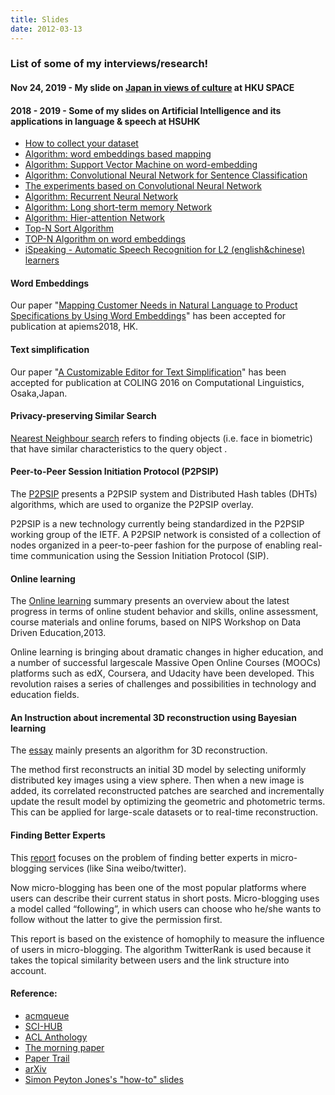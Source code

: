 ```yaml
---
title: Slides
date: 2012-03-13
---
```


### List of some of my interviews/research!  

#### Nov 24, 2019 - My slide on [Japan in views of culture](https://drive.google.com/open?id=1pxve4i0LEUI8Vyv14BEAUQD_2UsKusw74gt32sZRxso) at HKU SPACE 


#### 2018 - 2019 - Some of my slides on Artificial Intelligence and its applications in language & speech at HSUHK  

* [How to collect your dataset](https://docs.google.com/presentation/d/1Y7zrC9QLHHcFlQpn3Yb2_paOgU_xB1B4yJwjM6ah98E/edit?usp=sharing)
* [Algorithm: word embeddings based mapping](https://docs.google.com/presentation/d/1XpAfL3T-A0cxyRjVbmZFE2M8jsFQrwycfGX042OSP18/edit?usp=sharing)
* [Algorithm: Support Vector Machine on word-embedding](https://docs.google.com/presentation/d/1GoGhYoFfq1Ha2MoseFj5KcWrzu0IISQ2/edit#slide=id.p1)
* [Algorithm: Convolutional Neural Network for Sentence Classification](https://docs.google.com/presentation/d/1w8Qw0U5P9FVhO8-4WYMb0-foUYG47CBE/edit#slide=id.p1)
* [The experiments based on Convolutional Neural Network](https://docs.google.com/presentation/d/1JKskq_ufcVFyvbG0yfBc1aRl0PLv39ak/edit#slide=id.p1)
* [Algorithm: Recurrent Neural Network](https://docs.google.com/presentation/d/1UG5GBp7PH-8pOlXFw_jMKGQQpUtEe2xV/edit#slide=id.p1)
* [Algorithm: Long short-term memory Network](https://docs.google.com/presentation/d/1f-5p59g9NrMlYHkhjagAYe7OO-23P-R-/edit#slide=id.p1)
* [Algorithm: Hier-attention Network](https://docs.google.com/presentation/d/1MWM-tzy_I7I-MWqkIF3u9KodEKW3K2Tb/edit#slide=id.p1)
* [Top-N Sort Algorithm](https://docs.google.com/presentation/d/1kpzEqbFUUvQ3dsSITs5C8ifK0VfOyAB0/edit#slide=id.p1)
* [TOP-N Algorithm on word embeddings](https://docs.google.com/presentation/d/1kpzEqbFUUvQ3dsSITs5C8ifK0VfOyAB0/edit#slide=id.p1)
* [iSpeaking - Automatic Speech Recognition for L2 (english&chinese) learners](https://docs.google.com/presentation/d/1qQC-UeyoCN7V9WVZTzPQqjbsb1NS8HI3/edit#slide=id.p1)


#### Word Embeddings 
  Our paper "[Mapping Customer Needs in Natural Language to Product Specifications by Using Word Embeddings](https://drive.google.com/file/d/1pfpff9EWB2gOGllzh8DHIapp-fBGlC55/view?usp=sharing)" has been accepted for publication at apiems2018, HK.


#### Text simplification
  Our paper "[A Customizable Editor for Text Simplification](https://drive.google.com/file/d/0B8JbPdkDj7JZblBqcWVhVWdFTUE/view)" has been accepted for publication at COLING 2016 on Computational Linguistics, Osaka,Japan.


#### Privacy-preserving Similar Search  
  [Nearest Neighbour search](https://drive.google.com/file/d/0B8JbPdkDj7JZR2NQemVEQUNrZVU/view?usp=sharing) refers to finding objects (i.e. face in biometric) that have similar characteristics to the query object .


#### Peer-to-Peer Session Initiation Protocol (P2PSIP)    
  The [P2PSIP](https://drive.google.com/file/d/0B8JbPdkDj7JZQVpqbkwzeDM3bDQ/view?usp=sharing) presents a P2PSIP system and Distributed Hash tables (DHTs) algorithms, which are used to organize the P2PSIP overlay.

  P2PSIP is a new technology currently being standardized in the P2PSIP working group of the IETF. A P2PSIP network is consisted of a collection of nodes organized in a peer-to-peer fashion for the purpose of enabling real-time communication using the Session Initiation Protocol (SIP). 


#### Online learning
  The [Online learning](https://drive.google.com/file/d/0B8JbPdkDj7JZZ3hTYXNlbDhSU1U/view?usp=sharing) summary presents an overview about the latest progress in terms of online student behavior and skills, online assessment, course materials and online forums, based on NIPS Workshop on Data Driven Education,2013.

  Online learning is bringing about dramatic changes in higher education, and a number of successful large­scale Massive Open Online Courses (MOOCs) platforms such as edX, Coursera, and Udacity have been developed. This revolution raises a series of challenges and possibilities in technology and education fields. 

#### An Instruction about incremental 3D reconstruction using Bayesian learning
  The [essay](https://drive.google.com/open?id=0B8JbPdkDj7JZNjdXZE5GMVc4bGc) mainly presents an algorithm for 3D reconstruction. 

  The method first reconstructs an initial 3D model by selecting uniformly distributed key images using a view sphere. Then when a new image is added, its correlated reconstructed patches are searched and incrementally update the result model by optimizing the geometric and photometric terms. This can be applied for large-scale datasets or to real-time reconstruction.

#### Finding Better Experts
  This [report](https://drive.google.com/file/d/0B8JbPdkDj7JZUGF1S1BiRjhUYzQ/view?usp=sharing) focuses on the problem of finding better experts in micro-blogging services (like Sina weibo/twitter).

  Now micro-blogging has been one of the most popular platforms where users can describe their current status in short posts. Micro-blogging uses a model called “following”, in which users can choose who he/she wants to follow without the latter to give the permission first. 

  This report is based on the existence of homophily to measure the influence of users in micro-blogging. The algorithm TwitterRank is used because it takes the topical similarity between users and the link structure into account.  

#### Reference:
  * [acmqueue](https://queue.acm.org/)
  * [SCI-HUB](http://sci-hub.cc/)
  * [ACL Anthology](http://aclweb.org/anthology/index.html)
  * [The morning paper](http://blog.acolyer.org)
  * [Paper Trail](http://the-paper-trail.org/blog/)
  * [arXiv](http://arxiv.org/)
  * [Simon Peyton Jones's "how-to" slides](http://classes.engr.oregonstate.edu/eecs/spring2016/cs519-001/how-to-paper-talk-OSU.pdf)
